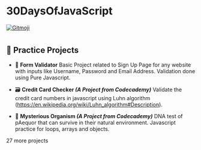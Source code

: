 # 30DaysOfJavaScript

<a href="https://gitmoji.carloscuesta.me">
  <img src="https://img.shields.io/badge/gitmoji-%20😜%20😍-FFDD67.svg?style=flat-square" alt="Gitmoji">
</a>

#

## :rocket: Practice Projects

+ :memo: **Form Validator**
Basic Project related to Sign Up Page for any website with inputs like Username, Password and Email Address. Validation done using Pure Javascript.

+ :card_file_box: **Credit Card Checker *(A Project from Codecademy)***
Validate the credit card numbers in javascript using Luhn algorithm (https://en.wikipedia.org/wiki/Luhn_algorithm#Description).

+ :monocle_face: **Mysterious Organism *(A Project from Codecademy)***
DNA test of pAequor that can survive in their natural environment. Javascript practice for loops, arrays and objects.

27 more projects

#